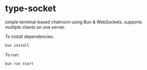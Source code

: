 # type-socket

simple terminal-based chatroom using Bun & WebSockets. supports multiple clients on one server.

To install dependencies:

```bash
bun install
```

To run:

```bash
bun run start
```

